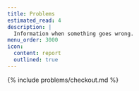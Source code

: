 ```yaml
---
title: Problems
estimated_read: 4
description: |
  Information when something goes wrong.
menu_order: 3000
icon:
  content: report
  outlined: true
---
```


{% include problems/checkout.md %}
